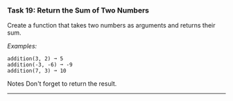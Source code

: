 ### Task 19: Return the Sum of Two Numbers
Create a function that takes two numbers as arguments and returns their sum.

*Examples:*
```
addition(3, 2) ➞ 5
addition(-3, -6) ➞ -9
addition(7, 3) ➞ 10
```
Notes
Don't forget to return the result.
***